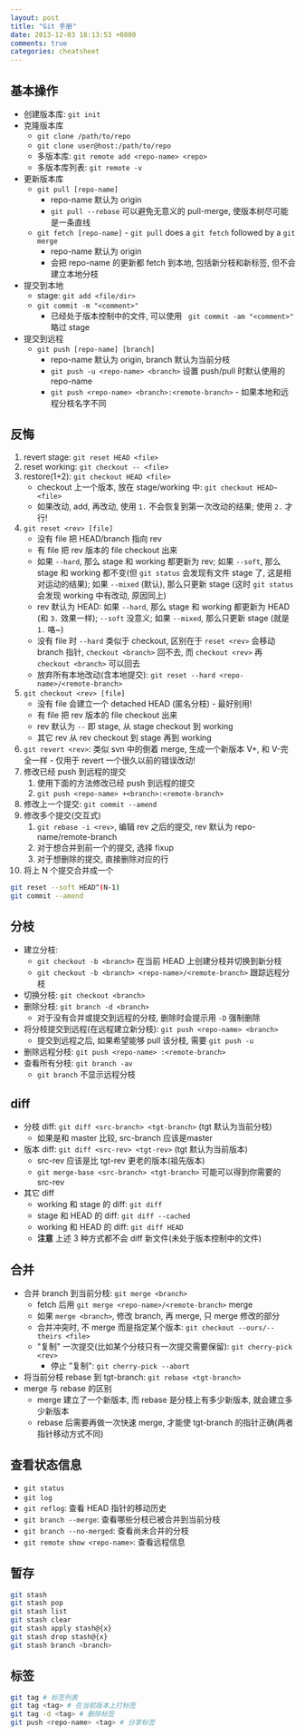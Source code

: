 ```yaml
---
layout: post
title: "Git 手册"
date: 2013-12-03 18:13:53 +0800
comments: true
categories: cheatsheet
---
```

## 基本操作
* 创建版本库: ```git init```
* 克隆版本库
  * ```git clone /path/to/repo```
  * ```git clone user@host:/path/to/repo```
  * 多版本库: ```git remote add <repo-name> <repo>```
  * 多版本库列表: ```git remote -v```
* 更新版本库
  * ```git pull [repo-name]```
    * repo-name 默认为 origin
    * ```git pull --rebase``` 可以避免无意义的 pull-merge, 使版本树尽可能是一条直线
  * ```git fetch [repo-name]``` - ```git pull``` does a ```git fetch``` followed by a ```git merge```
    * repo-name 默认为 origin
    * 会把 repo-name 的更新都 fetch 到本地, 包括新分枝和新标签, 但不会建立本地分枝
* 提交到本地
  * stage: ```git add <file/dir>```
  * ```git commit -m "<comment>"```
    * 已经处于版本控制中的文件, 可以使用 ``` git commit -am "<comment>"``` 略过 stage
* 提交到远程
  * ```git push [repo-name] [branch] ```
    * repo-name 默认为 origin, branch 默认为当前分枝
    * ```git push -u <repo-name> <branch>``` 设置 push/pull 时默认使用的 repo-name
    * ```git push <repo-name> <branch>:<remote-branch>``` - 如果本地和远程分枝名字不同
<!-- more -->

## 反悔
1. revert stage: ```git reset HEAD <file>```
2. reset working: ```git checkout -- <file>```
3. restore(1+2): ```git checkout HEAD <file>```
   * checkout 上一个版本, 放在 stage/working 中: ```git checkout HEAD~ <file>```
   * 如果改动, add, 再改动, 使用 ```1.``` 不会恢复到第一次改动的结果; 使用 ```2.``` 才行!
4. ```git reset <rev> [file]```
   * 没有 file 把 HEAD/branch 指向 rev
   * 有 file 把 rev 版本的 file checkout 出来
   * 如果 ```--hard```, 那么 stage 和 working 都更新为 rev; 如果 ```--soft```, 那么 stage 和 working 都不变(但 ```git status``` 会发现有文件 stage 了, 这是相对运动的结果); 如果 ```--mixed``` (默认), 那么只更新 stage (这时 ```git status``` 会发现 working 中有改动, 原因同上)
   * rev 默认为 HEAD: 如果 ```--hard```, 那么 stage 和 working 都更新为 HEAD (和 ```3.``` 效果一样); ```--soft``` 没意义; 如果 ```--mixed```, 那么只更新 stage (就是 ```1.``` 咯~)
   * 没有 file 时 ```--hard``` 类似于 checkout, 区别在于 ```reset <rev>``` 会移动 branch 指针, ```checkout <branch>``` 回不去, 而 ```checkout <rev>``` 再 ```checkout <branch>``` 可以回去
   * 放弃所有本地改动(含本地提交): ```git reset --hard <repo-name>/<remote-branch>```
5. ```git checkout <rev> [file]```
   * 没有 file 会建立一个 detached HEAD (匿名分枝) - 最好别用!
   * 有 file 把 rev 版本的 file checkout 出来
   * rev 默认为 ```--``` 即 stage, 从 stage checkout 到 working
   * 其它 rev 从 rev checkout 到 stage 再到 working
6. ```git revert <rev>```: 类似 svn 中的倒着 merge, 生成一个新版本 V+, 和 V-完全一样 - 仅用于 revert 一个很久以前的错误改动!
1. 修改已经 push 到远程的提交
   1. 使用下面的方法修改已经 push 到远程的提交
   1. ```git push <repo-name> +<branch>:<remote-branch>```
8. 修改上一个提交: ```git commit --amend```
9. 修改多个提交(交互式)
   1. ```git rebase -i <rev>```, 编辑 rev 之后的提交, rev 默认为 repo-name/remote-branch
   1. 对于想合并到前一个的提交, 选择 fixup
   1. 对于想删除的提交, 直接删除对应的行
10. 将上 N 个提交合并成一个
``` sh
git reset --soft HEAD^(N-1)
git commit --amend
```

## 分枝
* 建立分枝:
  * ```git checkout -b <branch>``` 在当前 HEAD 上创建分枝并切换到新分枝
  * ```git checkout -b <branch> <repo-name>/<remote-branch>``` 跟踪远程分枝
* 切换分枝: ```git checkout <branch>```
* 删除分枝: ```git branch -d <branch>```
  * 对于没有合并或提交到远程的分枝, 删除时会提示用 ```-D``` 强制删除
* 将分枝提交到远程(在远程建立新分枝): ```git push <repo-name> <branch>```
  * 提交到远程之后, 如果希望能够 pull 该分枝, 需要 ```git push -u```
* 删除远程分枝: ```git push <repo-name> :<remote-branch>```
* 查看所有分枝: ```git branch -av```
  * ```git branch``` 不显示远程分枝

## diff
* 分枝 diff: ```git diff <src-branch> <tgt-branch>``` (tgt 默认为当前分枝)
  * 如果是和 master 比较, src-branch 应该是master
* 版本 diff: ```git diff <src-rev> <tgt-rev>``` (tgt 默认为当前版本)
  * src-rev 应该是比 tgt-rev 更老的版本(祖先版本)
  * ```git merge-base <src-branch> <tgt-branch>``` 可能可以得到你需要的 src-rev
* 其它 diff
  * working 和 stage 的 diff: ```git diff```
  * stage 和 HEAD 的 diff: ```git diff --cached```
  * working 和 HEAD 的 diff: ```git diff HEAD```
  * **注意** 上述 3 种方式都不会 diff 新文件(未处于版本控制中的文件)

## 合并
* 合并 branch 到当前分枝: ```git merge <branch>```
  * fetch 后用 ```git merge <repo-name>/<remote-branch>``` merge
  * 如果 ```merge <branch>```, 修改 branch, 再 merge, 只 merge 修改的部分
  * 合并冲突时, 不 merge 而是指定某个版本: ```git checkout --ours/--theirs <file>```
  * "复制" 一次提交(比如某个分枝只有一次提交需要保留): ```git cherry-pick <rev>```
    * 停止 "复制": ```git cherry-pick --abort```
* 将当前分枝 rebase 到 tgt-branch: ```git rebase <tgt-branch>```
* merge 与 rebase 的区别
  * merge 建立了一个新版本, 而 rebase 是分枝上有多少新版本, 就会建立多少新版本
  * rebase 后需要再做一次快速 merge, 才能使 tgt-branch 的指针正确(两者指针移动方式不同)

## 查看状态信息
* ```git status```
* ```git log```
* ```git reflog```: 查看 HEAD 指针的移动历史
* ```git branch --merge```: 查看哪些分枝已被合并到当前分枝
* ```git branch --no-merged```: 查看尚未合并的分枝
* ```git remote show <repo-name>```: 查看远程信息

## 暂存
``` sh
git stash
git stash pop
git stash list
git stash clear
git stash apply stash@{x}
git stash drop stash@{x}
git stash branch <branch>
```

## 标签
``` sh
git tag # 标签列表
git tag <tag> # 在当前版本上打标签
git tag -d <tag> # 删除标签
git push <repo-name> <tag> # 分享标签
```
